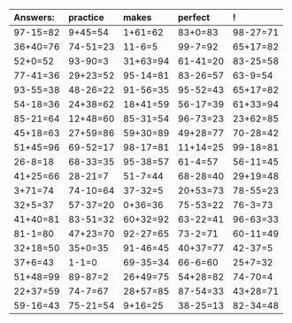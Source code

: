 | Answers: | practice | makes | perfect | ! |
| :--- | :--- | :--- | :--- | :--- |
| 97-15=82 | 9+45=54 | 1+61=62 | 83+0=83 | 98-27=71 | 
| 36+40=76 | 74-51=23 | 11-6=5 | 99-7=92 | 65+17=82 | 
| 52+0=52 | 93-90=3 | 31+63=94 | 61-41=20 | 83-25=58 | 
| 77-41=36 | 29+23=52 | 95-14=81 | 83-26=57 | 63-9=54 | 
| 93-55=38 | 48-26=22 | 91-56=35 | 95-52=43 | 65+17=82 | 
| 54-18=36 | 24+38=62 | 18+41=59 | 56-17=39 | 61+33=94 | 
| 85-21=64 | 12+48=60 | 85-31=54 | 96-73=23 | 23+62=85 | 
| 45+18=63 | 27+59=86 | 59+30=89 | 49+28=77 | 70-28=42 | 
| 51+45=96 | 69-52=17 | 98-17=81 | 11+14=25 | 99-18=81 | 
| 26-8=18 | 68-33=35 | 95-38=57 | 61-4=57 | 56-11=45 | 
| 41+25=66 | 28-21=7 | 51-7=44 | 68-28=40 | 29+19=48 | 
| 3+71=74 | 74-10=64 | 37-32=5 | 20+53=73 | 78-55=23 | 
| 32+5=37 | 57-37=20 | 0+36=36 | 75-53=22 | 76-3=73 | 
| 41+40=81 | 83-51=32 | 60+32=92 | 63-22=41 | 96-63=33 | 
| 81-1=80 | 47+23=70 | 92-27=65 | 73-2=71 | 60-11=49 | 
| 32+18=50 | 35+0=35 | 91-46=45 | 40+37=77 | 42-37=5 | 
| 37+6=43 | 1-1=0 | 69-35=34 | 66-6=60 | 25+7=32 | 
| 51+48=99 | 89-87=2 | 26+49=75 | 54+28=82 | 74-70=4 | 
| 22+37=59 | 74-7=67 | 28+57=85 | 87-54=33 | 43+28=71 | 
| 59-16=43 | 75-21=54 | 9+16=25 | 38-25=13 | 82-34=48 | 
